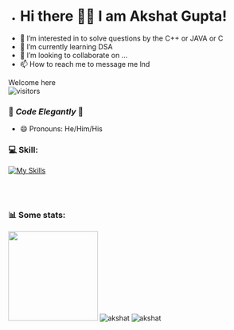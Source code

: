 - # Hi there 👋🏻 I am Akshat Gupta!
- 👀 I’m interested in to solve questions by the C++ or JAVA or C
- 🌱 I’m currently learning DSA
- 💞️ I’m looking to collaborate on ...
- 📫 How to reach me to message me lnd


Welcome here  
![visitors](https://visitor-badge.glitch.me/badge?page_id=akshatgg)
<br>


### 💙 _Code Elegantly_ 💙
<!-- - 🔭 I’m currently working on .. -->
<!-- - 👯 I’m looking to collaborate on ... -->
<!-- - 🤔 I’m looking for help with ... -->
- 😄 Pronouns: He/Him/His



### 💻 Skill:<br>
[![My Skills](https://skillicons.dev/icons?i=c,c++,java,html,dsa)](https://skillicons.dev) 
<br>
<br>
 

<br>
<h3> 📊 Some stats: </h3>
<img height="180em" src="https://github-readme-stats.vercel.app/api?username=akshatgg&show_icons=true&hide_border=true&&count_private=true&include_all_commits=true" /> 
<img src="https://github-readme-stats.vercel.app/api/top-langs?username=akshatgg&show_icons=true&locale=en&layout=compact" alt="akshat" />
<img src="https://github-readme-streak-stats.herokuapp.com/?user=akshatgg&" alt="akshat" />
<br>



